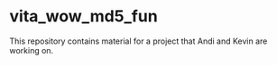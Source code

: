 vita_wow_md5_fun
=========================
This repository contains material for a project that Andi and Kevin are working on.
